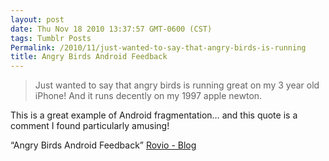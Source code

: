 ```yaml
---
layout: post
date: Thu Nov 18 2010 13:37:57 GMT-0600 (CST)
tags: Tumblr Posts
Permalink: /2010/11/just-wanted-to-say-that-angry-birds-is-running
title: Angry Birds Android Feedback
---
```


> Just wanted to say that angry birds is running great on my 3 year old iPhone! And it runs decently on my 1997 apple newton.

This is a great example of Android fragmentation… and this quote is a comment I found particularly amusing!

“Angry Birds Android Feedback”<span> </span>[Rovio - Blog](http://www.rovio.com/index.php?mact=Blogs,cntnt01,showentry,0&cntnt01entryid=47&cntnt01returnid=58)
